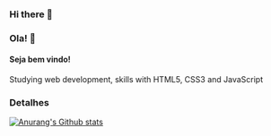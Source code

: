### Hi there 👋
### Ola! 👋

#### Seja bem vindo! 
Studying web development, skills with HTML5, CSS3 and JavaScript

### Detalhes 

[![Anurang's Github stats](https://github-readme-status-vercel.app/api?username=DevEduardomachado&show_icons=true&theme=dark)](https://github.com/anuraghazra/github-readme-status)

<!--
**DevEduardomachado/DevEduardomachado** is a ✨ _special_ ✨ repository because its `README.md` (this file) appears on your GitHub profile.

Here are some ideas to get you started:

- 🔭 I’m currently working on ...
- 🌱 I’m currently learning ...
- 👯 I’m looking to collaborate on ...
- 🤔 I’m looking for help with ...
- 💬 Ask me about ...
- 📫 How to reach me: ...
- 😄 Pronouns: ...
- ⚡ Fun fact: ...
-->
